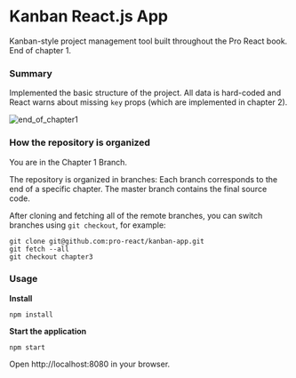 Kanban React.js App 
=================================

Kanban-style project management tool built throughout the Pro React book. End of chapter 1.

### Summary

Implemented the basic structure of the project. All data is hard-coded and React warns about missing `key` props (which are implemented in chapter 2).

![end_of_chapter1](https://cloud.githubusercontent.com/assets/33676/10971478/9db2d9d2-83bb-11e5-8603-5a19b21376a8.png)


### How the repository is organized

You are in the Chapter 1 Branch.

The repository is organized in branches: Each branch corresponds to the end of a specific chapter. The master branch contains the final source code.

After cloning and fetching all of the remote branches, you can switch branches using `git checkout`, for example:

```
git clone git@github.com:pro-react/kanban-app.git
git fetch --all
git checkout chapter3
```

### Usage

**Install**
```
npm install
```

**Start the application**
```
npm start
```

Open http://localhost:8080 in your browser.
